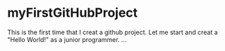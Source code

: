 # myFirstGitHubProject
This is the first time that I creat a github project. Let me start and creat a "Hello World!" as a junior programmer.
...
